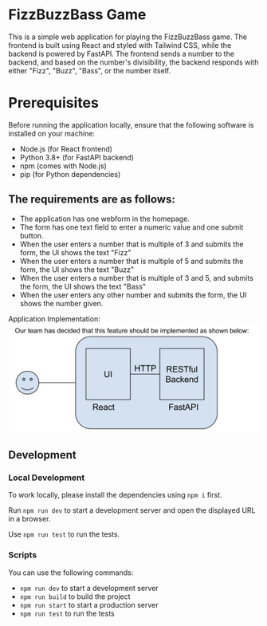 # FizzBuzzBass Game

This is a simple web application for playing the FizzBuzzBass game. The frontend is built using React and styled with Tailwind CSS, while the backend is powered by FastAPI. The frontend sends a number to the backend, and based on the number's divisibility, the backend responds with either "Fizz", "Buzz", "Bass", or the number itself.

# Prerequisites
Before running the application locally, ensure that the following software is installed on your machine:

- Node.js (for React frontend)
- Python 3.8+ (for FastAPI backend)
- npm (comes with Node.js)
- pip (for Python dependencies)

## The requirements are as follows:
- The application has one webform in the homepage.
- The form has one text field to enter a numeric value and one submit button.
- When the user enters a number that is multiple of 3 and submits the form, the UI shows the text "Fizz"
- When the user enters a number that is multiple of 5 and submits the form, the UI shows the text "Buzz"
- When the user enters a number that is multiple of 3 and 5, and submits the form, the UI shows the text "Bass"
- When the user enters any other number and submits the form, the UI shows the number given.

Application Implementation:
![alt text](./assets/images/image.png)

## Development

### Local Development

To work locally, please install the dependencies using `npm i` first.

Run `npm run dev` to start a development server and open the displayed URL in a browser.

Use `npm run test` to run the tests.

### Scripts

You can use the following commands:

- `npm run dev` to start a development server
- `npm run build` to build the project
- `npm run start` to start a production server
- `npm run test` to run the tests
<!-- - `npm run lint` to run the linter -->